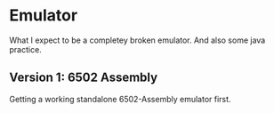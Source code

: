 # Emulator
What I expect to be a completey broken emulator.
And also some java practice.

## Version 1: 6502 Assembly
Getting a working standalone 6502-Assembly emulator first.